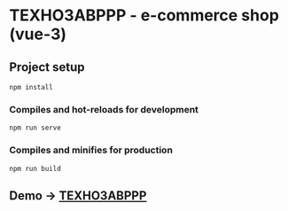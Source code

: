 # ТЕХНОЗАВРРР - e-commerce shop (vue-3)

## Project setup
```
npm install
```

### Compiles and hot-reloads for development
```
npm run serve
```

### Compiles and minifies for production
```
npm run build
```
## Demo -> [ТЕХНОЗАВРРР](https://technozavr-vue-app.vercel.app/)


